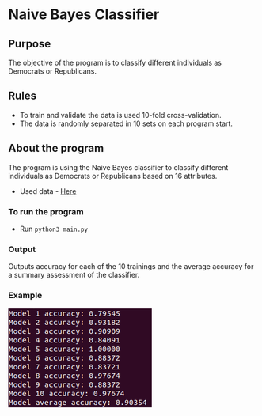 # Naive Bayes Classifier
## Purpose
The objective of the program is to classify different individuals as Democrats or Republicans.

## Rules
- To train and validate the data is used 10-fold cross-validation.
- The data is randomly separated in 10 sets on each program start.

## About the program
The program is using the Naive Bayes classifier to classify different individuals as Democrats or Republicans based on 16 attributes.

- Used data - [Here](http://archive.ics.uci.edu/ml/datasets/Congressional+Voting+Records)

### To run the program
- Run `python3 main.py`

### Output
Outputs accuracy for each of the 10 trainings and the average accuracy for a summary assessment of the classifier.

### Example
![Example](https://github.com/luntropy/naive-bayes-classifier/blob/main/images/output-example.png)
